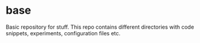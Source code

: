 base
====

Basic repository for stuff.
This repo contains different directories with code snippets, experiments, configuration files etc.
